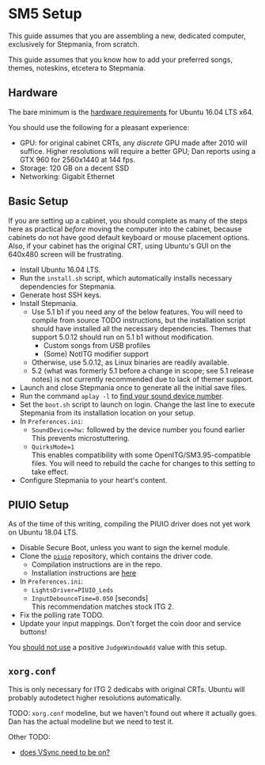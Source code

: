 # SM5 Setup
This guide assumes that you are assembling a new, dedicated computer, exclusively for Stepmania, from scratch.

This guide assumes that you know how to add your preferred songs, themes, noteskins, etcetera to Stepmania.

## Hardware
The bare minimum is the [hardware requirements](https://help.ubuntu.com/community/Installation/SystemRequirements) for Ubuntu 16.04 LTS x64.

You should use the following for a pleasant experience:

* GPU: for original cabinet CRTs, any _discrete_ GPU made after 2010 will suffice. Higher resolutions will require a better GPU; Dan reports using a GTX 960 for 2560x1440 at 144 fps.
* Storage: 120 GB on a decent SSD
* Networking: Gigabit Ethernet

## Basic Setup
If you are setting up a cabinet, you should complete as many of the steps here as practical _before_ moving the computer into the cabinet, because cabinets do not have good default keyboard or mouse placement options. Also, if your cabinet has the original CRT, using Ubuntu's GUI on the 640x480 screen will be frustrating.

* Install Ubuntu 16.04 LTS.
* Run the `install.sh` script, which automatically installs necessary dependencies for Stepmania.
* Generate host SSH keys.
* Install Stepmania.
	* Use 5.1 b1 if you need any of the below features. You will need to compile from source TODO instructions, but the installation script should have installed all the necessary dependencies. Themes that support 5.0.12 should run on 5.1 b1 without modification.
		* Custom songs from USB profiles
		* (Some) NotITG modifier support
	* Otherwise, use 5.0.12, as Linux binaries are readily available.
	* 5.2 (what was formerly 5.1 before a change in scope; see 5.1 release notes) is not currently recommended due to lack of themer support.
* Launch and close Stepmania once to generate all the initial save files.
* Run the command `aplay -l` to [find your sound device number](https://askubuntu.com/questions/22031/what-are-my-audio-devices).
* Set the `boot.sh` script to launch on login. Change the last line to execute Stepmania from its installation location on your setup.
* In `Preferences.ini`:
	* `SoundDevice=hw:` followed by the device number you found earlier  
	This prevents microstuttering.
	* `QuirksMode=1`  
	This enables compatibility with some OpenITG/SM3.95-compatible files. You will need to rebuild the cache for changes to this setting to take effect.
* Configure Stepmania to your heart's content.

## PIUIO Setup
As of the time of this writing, compiling the PIUIO driver does not yet work on Ubuntu 18.04 LTS.

* Disable Secure Boot, unless you want to sign the kernel module.
* Clone the [`piuio`](https://github.com/djpohly/piuio) repository, which contains the driver code.
	* Compilation instructions are in the repo.
	* Installation instructions are [here](https://askubuntu.com/questions/299676)
* In `Preferences.ini`:
	* `LightsDriver=PIUIO_Leds`
	* `InputDebounceTime=0.050` \[seconds]  
	This recommendation matches stock ITG 2.
* Fix the polling rate TODO.
* Update your input mappings. Don't forget the coin door and service buttons!

You [should not use](http://aaronin.jp/boards/viewtopic.php?t=9459) a positive `JudgeWindowAdd` value with this setup.

## `xorg.conf`
This is only necessary for ITG 2 dedicabs with original CRTs. Ubuntu will probably autodetect higher resolutions automatically.

TODO: `xorg.conf` modeline, but we haven't found out where it actually goes. Dan has the actual modeline but we need to test it.

Other TODO:
* [does VSync need to be on?](https://www.stepmania.com/forums/general-questions/show/536)

